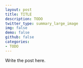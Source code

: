 ```yaml
---
layout: post
title: TITLE
description: TODO
twitter_type: summary_large_image
img: false
demo: false
github: false
categories:
- TODO
---
```


Write the post here.
